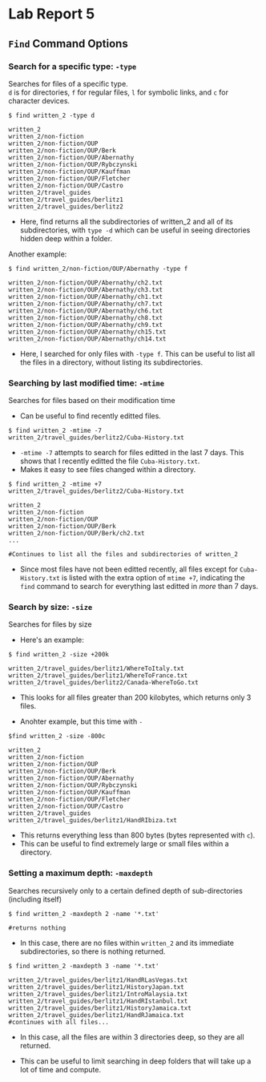 # Lab Report 5
## **`Find` Command Options**

### **Search for a specific type: `-type`**
Searches for files of a specific type. \
`d` is for directories, `f` for regular files, `l` for symbolic links, and `c` for character devices.

```
$ find written_2 -type d

written_2
written_2/non-fiction
written_2/non-fiction/OUP
written_2/non-fiction/OUP/Berk
written_2/non-fiction/OUP/Abernathy
written_2/non-fiction/OUP/Rybczynski
written_2/non-fiction/OUP/Kauffman
written_2/non-fiction/OUP/Fletcher
written_2/non-fiction/OUP/Castro
written_2/travel_guides
written_2/travel_guides/berlitz1
written_2/travel_guides/berlitz2
```

- Here, find returns all the subdirectories of written_2 and all of its subdirectories, with `type -d` which can be useful in seeing directories hidden deep within a folder.

Another example: 

```
$ find written_2/non-fiction/OUP/Abernathy -type f 

written_2/non-fiction/OUP/Abernathy/ch2.txt
written_2/non-fiction/OUP/Abernathy/ch3.txt
written_2/non-fiction/OUP/Abernathy/ch1.txt
written_2/non-fiction/OUP/Abernathy/ch7.txt
written_2/non-fiction/OUP/Abernathy/ch6.txt
written_2/non-fiction/OUP/Abernathy/ch8.txt
written_2/non-fiction/OUP/Abernathy/ch9.txt
written_2/non-fiction/OUP/Abernathy/ch15.txt
written_2/non-fiction/OUP/Abernathy/ch14.txt

```

- Here, I searched for only files with `-type f`. This can be useful to list all the files in a directory, without listing its subdirectories. 

### **Searching by last modified time: `-mtime`**
Searches for files based on their modification time
- Can be useful to find recently editted files. 

```
$ find written_2 -mtime -7
written_2/travel_guides/berlitz2/Cuba-History.txt

```
- `-mtime -7` attempts to search for files editted in the last 7 days. This shows that I recently editted the file `Cuba-History.txt`.
- Makes it easy to see files changed within a directory.

```
$ find written_2 -mtime +7
written_2/travel_guides/berlitz2/Cuba-History.txt

written_2
written_2/non-fiction
written_2/non-fiction/OUP
written_2/non-fiction/OUP/Berk
written_2/non-fiction/OUP/Berk/ch2.txt
...

#Continues to list all the files and subdirectories of written_2
```

- Since most files have not been editted recently, all files except for `Cuba-History.txt` is listed with the extra option of `mtime +7`, indicating the `find` command to search for everything last editted in *more* than 7 days.

### **Search by size: `-size`**
Searches for files by size
- Here's an example:

```
$ find written_2 -size +200k

written_2/travel_guides/berlitz1/WhereToItaly.txt
written_2/travel_guides/berlitz1/WhereToFrance.txt
written_2/travel_guides/berlitz2/Canada-WhereToGo.txt
```

- This looks for all files greater than 200 kilobytes, which returns only 3 files. 

- Anohter example, but this time with `-`
```
$find written_2 -size -800c

written_2
written_2/non-fiction
written_2/non-fiction/OUP
written_2/non-fiction/OUP/Berk
written_2/non-fiction/OUP/Abernathy
written_2/non-fiction/OUP/Rybczynski
written_2/non-fiction/OUP/Kauffman
written_2/non-fiction/OUP/Fletcher
written_2/non-fiction/OUP/Castro
written_2/travel_guides
written_2/travel_guides/berlitz1/HandRIbiza.txt
```
- This returns everything less than 800 bytes (bytes represented with `c`). 
- This can be useful to find extremely large or small files within a directory.

### **Setting a maximum depth: `-maxdepth`**
Searches recursively only to a certain defined depth of sub-directories (including itself)

```
$ find written_2 -maxdepth 2 -name '*.txt'

#returns nothing
```

- In this case, there are no files within `written_2` and its immediate subdirectories, so there is nothing returned.

```
$ find written_2 -maxdepth 3 -name '*.txt'

written_2/travel_guides/berlitz1/HandRLasVegas.txt
written_2/travel_guides/berlitz1/HistoryJapan.txt
written_2/travel_guides/berlitz1/IntroMalaysia.txt
written_2/travel_guides/berlitz1/HandRIstanbul.txt
written_2/travel_guides/berlitz1/HistoryJamaica.txt
written_2/travel_guides/berlitz1/HandRJamaica.txt
#continues with all files...
```
- In this case, all the files are within 3 directories deep, so they are all returned.

- This can be useful to limit searching in deep folders that will take up a lot of time and compute.